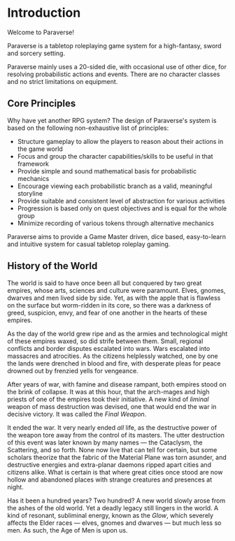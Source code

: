 # Introduction

Welcome to Paraverse!

Paraverse is a tabletop roleplaying game system for a high-fantasy, sword and sorcery setting.

Paraverse mainly uses a 20-sided die, with occasional use of other dice, for resolving probabilistic actions and events. There are no character classes and no strict limitations on equipment.

## Core Principles

Why have yet another RPG system? The design of Paraverse's system is based on the following non-exhaustive list of principles:

- Structure gameplay to allow the players to reason about their actions in the game world
- Focus and group the character capabilities/skills to be useful in that framework
- Provide simple and sound mathematical basis for probabilistic mechanics
- Encourage viewing each probabilistic branch as a valid, meaningful storyline
- Provide suitable and consistent level of abstraction for various activities
- Progression is based only on quest objectives and is equal for the whole group
- Minimize recording of various tokens through alternative mechanics

Paraverse aims to provide a Game Master driven, dice based, easy-to-learn and intuitive system for casual tabletop roleplay gaming.

## History of the World

The world is said to have once been all but conquered by two great empires, whose arts, sciences and culture were paramount. Elves, gnomes, dwarves and men lived side by side. Yet, as with the apple that is flawless on the surface but worm-ridden in its core, so there was a darkness of greed, suspicion, envy, and fear of one another in the hearts of these empires.

As the day of the world grew ripe and as the armies and technological might of these empires waxed, so did strife between them. Small, regional conflicts and border disputes escalated into wars. Wars escalated into massacres and atrocities. As the citizens helplessly watched, one by one the lands were drenched in blood and fire, with desperate pleas for peace drowned out by frenzied yells for vengeance.

After years of war, with famine and disease rampant, both empires stood on the brink of collapse. It was at this hour, that the arch-mages and high priests of one of the empires took their initiative. A new kind of *liminal* weapon of mass destruction was devised, one that would end the war in decisive victory. It was called the *Final Weapon*.

It ended the war. It very nearly ended *all* life, as the destructive power of the weapon tore away from the control of its masters. The utter destruction of this event was later known by many names &mdash; the Cataclysm, the Scattering, and so forth. None now live that can tell for certain, but some scholars theorize that the fabric of the Material Plane was torn asunder, and destructive energies and extra-planar daemons ripped apart cities and citizens alike. What is certain is that where great cities once stood are now hollow and abandoned places with strange creatures and presences at night.

Has it been a hundred years? Two hundred? A new world slowly arose from the ashes of the old world. Yet a deadly legacy still lingers in the world. A kind of resonant, subliminal energy, known as the *Glow*, which severely affects the Elder races &mdash; elves, gnomes and dwarves &mdash; but much less so men. As such, the Age of Men is upon us.
